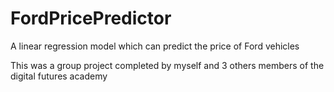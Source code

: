 # FordPricePredictor
A linear regression model which can predict the price of Ford vehicles

This was a group project completed by myself and 3 others members of the digital futures academy

